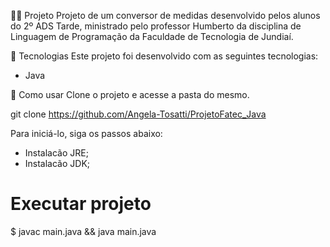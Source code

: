 👨‍💻 Projeto
Projeto de um conversor de medidas desenvolvido pelos alunos do 2º ADS Tarde, ministrado pelo professor Humberto da disciplina
de Linguagem de Programação da Faculdade de Tecnologia de Jundiaí.

🚀 Tecnologias
Este projeto foi desenvolvido com as seguintes tecnologias:

- Java

🔨 Como usar
Clone o projeto e acesse a pasta do mesmo.

git clone https://github.com/Angela-Tosatti/ProjetoFatec_Java

Para iniciá-lo, siga os passos abaixo:

- Instalacão JRE;
- Instalacão JDK;

# Executar projeto
$ javac main.java && java main.java

